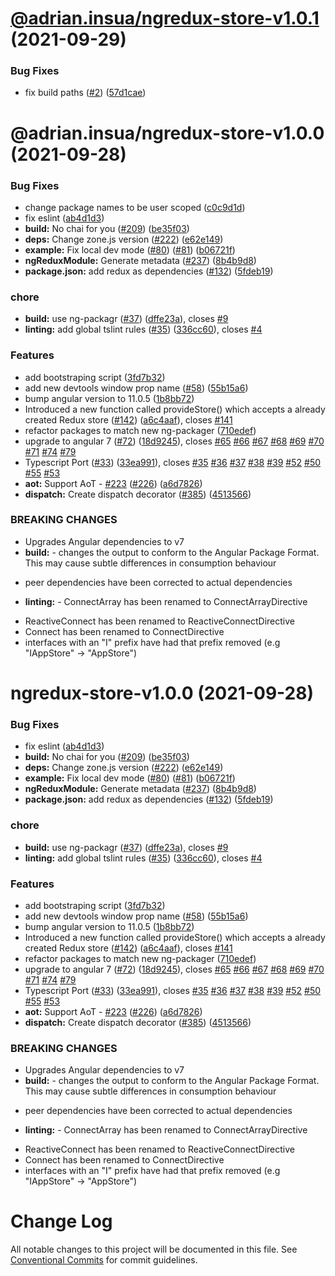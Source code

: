 # [@adrian.insua/ngredux-store-v1.0.1](https://github.com/AdrianInsua/platform/compare/@adrian.insua/ngredux-store-v1.0.0...@adrian.insua/ngredux-store-v1.0.1) (2021-09-29)


### Bug Fixes

* fix build paths ([#2](https://github.com/AdrianInsua/platform/issues/2)) ([57d1cae](https://github.com/AdrianInsua/platform/commit/57d1cae0f159e91224ef563d0b2f3ceddf2fad52))

# @adrian.insua/ngredux-store-v1.0.0 (2021-09-28)


### Bug Fixes

* change package names to be user scoped ([c0c9d1d](https://github.com/AdrianInsua/platform/commit/c0c9d1d87bc40078c5da8dd5c3ab2ffab1ccc54a))
* fix eslint ([ab4d1d3](https://github.com/AdrianInsua/platform/commit/ab4d1d335d90ecdba5df3c517fff1eb37719a13f))
* **build:** No chai for you ([#209](https://github.com/AdrianInsua/platform/issues/209)) ([be35f03](https://github.com/AdrianInsua/platform/commit/be35f0307b15e48fc686f441864a25cf3160758e))
* **deps:** Change zone.js version ([#222](https://github.com/AdrianInsua/platform/issues/222)) ([e62e149](https://github.com/AdrianInsua/platform/commit/e62e1495ea58e3e59dfc517aa60ad3f4e0b13563))
* **example:** Fix local dev mode ([#80](https://github.com/AdrianInsua/platform/issues/80)) ([#81](https://github.com/AdrianInsua/platform/issues/81)) ([b06721f](https://github.com/AdrianInsua/platform/commit/b06721fcdf294d528c6e675fd2dd28c6cc8257a7))
* **ngReduxModule:** Generate metadata ([#237](https://github.com/AdrianInsua/platform/issues/237)) ([8b4b9d8](https://github.com/AdrianInsua/platform/commit/8b4b9d87fa1bf797267bb92667c3a6c18c30e81a))
* **package.json:** add redux as dependencies ([#132](https://github.com/AdrianInsua/platform/issues/132)) ([5fdeb19](https://github.com/AdrianInsua/platform/commit/5fdeb19e2373d09644182f06e9fae0b6ba7d5c20))


### chore

* **build:** use ng-packagr ([#37](https://github.com/AdrianInsua/platform/issues/37)) ([dffe23a](https://github.com/AdrianInsua/platform/commit/dffe23ade3417bdb5f58cecdf760039be771bc92)), closes [#9](https://github.com/AdrianInsua/platform/issues/9)
* **linting:** add global tslint rules ([#35](https://github.com/AdrianInsua/platform/issues/35)) ([336cc60](https://github.com/AdrianInsua/platform/commit/336cc60921119bc5f5c7d22d9a364db93fef244b)), closes [#4](https://github.com/AdrianInsua/platform/issues/4)


### Features

* add bootstraping script ([3fd7b32](https://github.com/AdrianInsua/platform/commit/3fd7b32faf69346e020eb5f991ffba47e445c243))
* add new devtools window prop name ([#58](https://github.com/AdrianInsua/platform/issues/58)) ([55b15a6](https://github.com/AdrianInsua/platform/commit/55b15a66731f42709a174e95e65555b3f9180428))
* bump angular version to 11.0.5 ([1b8bb72](https://github.com/AdrianInsua/platform/commit/1b8bb72a0fea50c583dc9d943dac5506a2ba0ff4))
* Introduced a new function called provideStore() which accepts a already created Redux store ([#142](https://github.com/AdrianInsua/platform/issues/142)) ([a6c4aaf](https://github.com/AdrianInsua/platform/commit/a6c4aafe241fb6fb797c591db84b2c11bba1bd09)), closes [#141](https://github.com/AdrianInsua/platform/issues/141)
* refactor packages to match new ng-packager ([710edef](https://github.com/AdrianInsua/platform/commit/710edefc2d23b0a731254c3af16969331036d94f))
* upgrade to angular 7 ([#72](https://github.com/AdrianInsua/platform/issues/72)) ([18d9245](https://github.com/AdrianInsua/platform/commit/18d924563618988f949c47b74d567e7c9f75e605)), closes [#65](https://github.com/AdrianInsua/platform/issues/65) [#66](https://github.com/AdrianInsua/platform/issues/66) [#67](https://github.com/AdrianInsua/platform/issues/67) [#68](https://github.com/AdrianInsua/platform/issues/68) [#69](https://github.com/AdrianInsua/platform/issues/69) [#70](https://github.com/AdrianInsua/platform/issues/70) [#71](https://github.com/AdrianInsua/platform/issues/71) [#74](https://github.com/AdrianInsua/platform/issues/74) [#79](https://github.com/AdrianInsua/platform/issues/79)
* Typescript Port ([#33](https://github.com/AdrianInsua/platform/issues/33)) ([33ea991](https://github.com/AdrianInsua/platform/commit/33ea9915dddc37f87d4ec96b4d0b0a7753be9e45)), closes [#35](https://github.com/AdrianInsua/platform/issues/35) [#36](https://github.com/AdrianInsua/platform/issues/36) [#37](https://github.com/AdrianInsua/platform/issues/37) [#38](https://github.com/AdrianInsua/platform/issues/38) [#39](https://github.com/AdrianInsua/platform/issues/39) [#52](https://github.com/AdrianInsua/platform/issues/52) [#50](https://github.com/AdrianInsua/platform/issues/50) [#55](https://github.com/AdrianInsua/platform/issues/55) [#53](https://github.com/AdrianInsua/platform/issues/53)
* **aot:** Support AoT - [#223](https://github.com/AdrianInsua/platform/issues/223) ([#226](https://github.com/AdrianInsua/platform/issues/226)) ([a6d7826](https://github.com/AdrianInsua/platform/commit/a6d7826c1127c2c04b55ec34f05f6d541b76ea81))
* **dispatch:** Create dispatch decorator ([#385](https://github.com/AdrianInsua/platform/issues/385)) ([4513566](https://github.com/AdrianInsua/platform/commit/45135665980e4331648bc40cc91284f5f69e358b))


### BREAKING CHANGES

* Upgrades Angular dependencies to v7
* **build:** - changes the output to conform to the Angular Package Format. This may cause subtle differences in consumption behaviour
- peer dependencies have been corrected to actual dependencies
* **linting:** - ConnectArray has been renamed to ConnectArrayDirective
- ReactiveConnect has been renamed to ReactiveConnectDirective
- Connect has been renamed to ConnectDirective
- interfaces with an "I" prefix have had that prefix removed (e.g "IAppStore" -> "AppStore")

# ngredux-store-v1.0.0 (2021-09-28)


### Bug Fixes

* fix eslint ([ab4d1d3](https://github.com/AdrianInsua/platform/commit/ab4d1d335d90ecdba5df3c517fff1eb37719a13f))
* **build:** No chai for you ([#209](https://github.com/AdrianInsua/platform/issues/209)) ([be35f03](https://github.com/AdrianInsua/platform/commit/be35f0307b15e48fc686f441864a25cf3160758e))
* **deps:** Change zone.js version ([#222](https://github.com/AdrianInsua/platform/issues/222)) ([e62e149](https://github.com/AdrianInsua/platform/commit/e62e1495ea58e3e59dfc517aa60ad3f4e0b13563))
* **example:** Fix local dev mode ([#80](https://github.com/AdrianInsua/platform/issues/80)) ([#81](https://github.com/AdrianInsua/platform/issues/81)) ([b06721f](https://github.com/AdrianInsua/platform/commit/b06721fcdf294d528c6e675fd2dd28c6cc8257a7))
* **ngReduxModule:** Generate metadata ([#237](https://github.com/AdrianInsua/platform/issues/237)) ([8b4b9d8](https://github.com/AdrianInsua/platform/commit/8b4b9d87fa1bf797267bb92667c3a6c18c30e81a))
* **package.json:** add redux as dependencies ([#132](https://github.com/AdrianInsua/platform/issues/132)) ([5fdeb19](https://github.com/AdrianInsua/platform/commit/5fdeb19e2373d09644182f06e9fae0b6ba7d5c20))


### chore

* **build:** use ng-packagr ([#37](https://github.com/AdrianInsua/platform/issues/37)) ([dffe23a](https://github.com/AdrianInsua/platform/commit/dffe23ade3417bdb5f58cecdf760039be771bc92)), closes [#9](https://github.com/AdrianInsua/platform/issues/9)
* **linting:** add global tslint rules ([#35](https://github.com/AdrianInsua/platform/issues/35)) ([336cc60](https://github.com/AdrianInsua/platform/commit/336cc60921119bc5f5c7d22d9a364db93fef244b)), closes [#4](https://github.com/AdrianInsua/platform/issues/4)


### Features

* add bootstraping script ([3fd7b32](https://github.com/AdrianInsua/platform/commit/3fd7b32faf69346e020eb5f991ffba47e445c243))
* add new devtools window prop name ([#58](https://github.com/AdrianInsua/platform/issues/58)) ([55b15a6](https://github.com/AdrianInsua/platform/commit/55b15a66731f42709a174e95e65555b3f9180428))
* bump angular version to 11.0.5 ([1b8bb72](https://github.com/AdrianInsua/platform/commit/1b8bb72a0fea50c583dc9d943dac5506a2ba0ff4))
* Introduced a new function called provideStore() which accepts a already created Redux store ([#142](https://github.com/AdrianInsua/platform/issues/142)) ([a6c4aaf](https://github.com/AdrianInsua/platform/commit/a6c4aafe241fb6fb797c591db84b2c11bba1bd09)), closes [#141](https://github.com/AdrianInsua/platform/issues/141)
* refactor packages to match new ng-packager ([710edef](https://github.com/AdrianInsua/platform/commit/710edefc2d23b0a731254c3af16969331036d94f))
* upgrade to angular 7 ([#72](https://github.com/AdrianInsua/platform/issues/72)) ([18d9245](https://github.com/AdrianInsua/platform/commit/18d924563618988f949c47b74d567e7c9f75e605)), closes [#65](https://github.com/AdrianInsua/platform/issues/65) [#66](https://github.com/AdrianInsua/platform/issues/66) [#67](https://github.com/AdrianInsua/platform/issues/67) [#68](https://github.com/AdrianInsua/platform/issues/68) [#69](https://github.com/AdrianInsua/platform/issues/69) [#70](https://github.com/AdrianInsua/platform/issues/70) [#71](https://github.com/AdrianInsua/platform/issues/71) [#74](https://github.com/AdrianInsua/platform/issues/74) [#79](https://github.com/AdrianInsua/platform/issues/79)
* Typescript Port ([#33](https://github.com/AdrianInsua/platform/issues/33)) ([33ea991](https://github.com/AdrianInsua/platform/commit/33ea9915dddc37f87d4ec96b4d0b0a7753be9e45)), closes [#35](https://github.com/AdrianInsua/platform/issues/35) [#36](https://github.com/AdrianInsua/platform/issues/36) [#37](https://github.com/AdrianInsua/platform/issues/37) [#38](https://github.com/AdrianInsua/platform/issues/38) [#39](https://github.com/AdrianInsua/platform/issues/39) [#52](https://github.com/AdrianInsua/platform/issues/52) [#50](https://github.com/AdrianInsua/platform/issues/50) [#55](https://github.com/AdrianInsua/platform/issues/55) [#53](https://github.com/AdrianInsua/platform/issues/53)
* **aot:** Support AoT - [#223](https://github.com/AdrianInsua/platform/issues/223) ([#226](https://github.com/AdrianInsua/platform/issues/226)) ([a6d7826](https://github.com/AdrianInsua/platform/commit/a6d7826c1127c2c04b55ec34f05f6d541b76ea81))
* **dispatch:** Create dispatch decorator ([#385](https://github.com/AdrianInsua/platform/issues/385)) ([4513566](https://github.com/AdrianInsua/platform/commit/45135665980e4331648bc40cc91284f5f69e358b))


### BREAKING CHANGES

* Upgrades Angular dependencies to v7
* **build:** - changes the output to conform to the Angular Package Format. This may cause subtle differences in consumption behaviour
- peer dependencies have been corrected to actual dependencies
* **linting:** - ConnectArray has been renamed to ConnectArrayDirective
- ReactiveConnect has been renamed to ReactiveConnectDirective
- Connect has been renamed to ConnectDirective
- interfaces with an "I" prefix have had that prefix removed (e.g "IAppStore" -> "AppStore")

# Change Log

All notable changes to this project will be documented in this file.
See [Conventional Commits](https://conventionalcommits.org) for commit guidelines.
